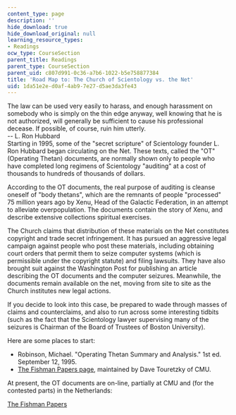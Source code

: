 ```yaml
---
content_type: page
description: ''
hide_download: true
hide_download_original: null
learning_resource_types:
- Readings
ocw_type: CourseSection
parent_title: Readings
parent_type: CourseSection
parent_uid: c807d991-0c36-a7b6-1022-b5e758877384
title: 'Road Map to: The Church of Scientology vs. the Net'
uid: 1da51e2e-d0af-4ab9-7e27-d5ae3da3fe43
---
```


The law can be used very easily to harass, and enough harassment on somebody who is simply on the thin edge anyway, well knowing that he is not authorized, will generally be sufficient to cause his professional decease. If possible, of course, ruin him utterly.  
\-- L. Ron Hubbard  
Starting in 1995, some of the "secret scripture" of Scientology founder L. Ron Hubbard began circulating on the Net. These texts, called the "OT" (Operating Thetan) documents, are normally shown only to people who have completed long regimens of Scientology "auditing" at a cost of thousands to hundreds of thousands of dollars.

According to the OT documents, the real purpose of auditing is cleanse oneself of "body thetans", which are the remnants of people "processed" 75 million years ago by Xenu, Head of the Galactic Federation, in an attempt to alleviate overpopulation. The documents contain the story of Xenu, and describe extensive collections spiritual exercises.

The Church claims that distribution of these materials on the Net constitutes copyright and trade secret infringement. It has pursued an aggressive legal campaign against people who post these materials, including obtaining court orders that permit them to seize computer systems (which is permissible under the copyright statute) and filing lawsuits. They have also brought suit against the Washington Post for publishing an article describing the OT documents and the computer seizures. Meanwhile, the documents remain available on the net, moving from site to site as the Church institutes new legal actions.

If you decide to look into this case, be prepared to wade through masses of claims and counterclaims, and also to run across some interesting tidbits (such as the fact that the Scientology lawyer supervising many of the seizures is Chairman of the Board of Trustees of Boston University).

Here are some places to start:

*   Robinson, Michael. "Operating Thetan Summary and Analysis." 1st ed. September 12, 1995.
*   [The Fishman Papers page](http://www.cs.cmu.edu/afs/cs.cmu.edu/Web/People/dst/Fishman/), maintained by Dave Touretzky of CMU.

At present, the OT documents are on-line, partially at CMU and (for the contested parts) in the Netherlands:

[The Fishman Papers](http://www.cs.cmu.edu/~dst/Fishman/Declaration/index.html)